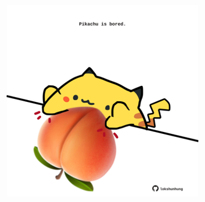 <!-- built at 30/05/2022, 11:00:48 UTC -->
<p align="center">
  <img width="500" height="500" src="./ReadmeImage.svg">
</p>
